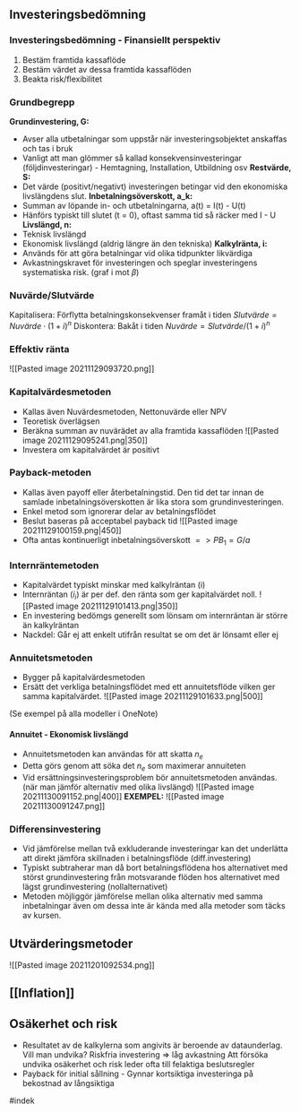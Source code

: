 ## Investeringsbedömning

### Investeringsbedömning - Finansiellt perspektiv
1. Bestäm framtida kassaflöde
2. Bestäm värdet av dessa framtida kassaflöden
3. Beakta risk/flexibilitet

### Grundbegrepp
**Grundinvestering, G:**
- Avser alla utbetalningar som uppstår när investeringsobjektet anskaffas och tas i bruk
- Vanligt att man glömmer så kallad konsekvensinvesteringar (följdinvesteringar)
		- Hemtagning, Installation, Utbildning osv
**Restvärde, S:**
- Det värde (positivt/negativt) investeringen betingar vid den ekonomiska livslängdens slut. 
**Inbetalningsöverskott, a_k:**
- Summan av löpande in- och utbetalningarna, a(t) = I(t) - U(t)
- Hänförs typiskt till slutet (t = 0), oftast samma tid så räcker med I - U
**Livslängd, n:**
- Teknisk livslängd
- Ekonomisk livslängd (aldrig längre än den tekniska)
**Kalkylränta, i:**
- Används för att göra betalningar vid olika tidpunkter likvärdiga
- Avkastningskravet för investeringen och speglar investeringens systematiska risk. (graf i mot $\beta$)

### Nuvärde/Slutvärde
Kapitalisera: Förflytta betalningskonsekvenser framåt i tiden
$Slutvärde = Nuvärde \cdot (1+i)^n$
Diskontera: Bakåt i tiden
$Nuvärde = Slutvärde / (1+i)^n$

### Effektiv ränta
![[Pasted image 20211129093720.png]]

### Kapitalvärdesmetoden
- Kallas även Nuvärdesmetoden, Nettonuvärde eller NPV
- Teoretisk överlägsen
- Beräkna summan av nuvärädet av alla framtida kassaflöden
![[Pasted image 20211129095241.png|350]]
- Investera om kapitalvärdet är positivt

### Payback-metoden
- Kallas även payoff eller återbetalningstid. Den tid det tar innan de samlade inbetalningsöverskotten är lika stora som grundinvesteringen.
- Enkel metod som ignorerar delar av betalningsflödet
- Beslut baseras på acceptabel payback tid
![[Pasted image 20211129100159.png|450]]
- Ofta antas kontinuerligt inbetalningsöverskott $=> PB_1 = G/a$

### Internräntemetoden
- Kapitalvärdet typiskt minskar med kalkylräntan (i)
- Internräntan ($i_i$) är per def. den ränta som ger kapitalvärdet noll.
![[Pasted image 20211129101413.png|350]]
- En investering bedömgs generellt som lönsam om internräntan är större än kalkylräntan
- Nackdel: Går ej att enkelt utifrån resultat se om det är lönsamt eller ej

### Annuitetsmetoden
- Bygger på kapitalvärdesmetoden
- Ersätt det verkliga betalningsflödet med ett annuitetsflöde vilken ger samma kapitalvärdet.
![[Pasted image 20211129101633.png|500]]

(Se exempel på alla modeller i OneNote)

#### Annuitet - Ekonomisk livslängd
- Annuitetsmetoden kan användas för att skatta $n_e$
- Detta görs genom att söka det $n_e$ som maximerar annuiteten
- Vid ersättningsinvesteringsproblem bör annuitetsmetoden användas. (när man jämför alternativ med olika livslängd)
![[Pasted image 20211130091152.png|400]]
**EXEMPEL:**
![[Pasted image 20211130091247.png]]

### Differensinvestering
- Vid jämförelse mellan två exkluderande investeringar kan det underlätta att direkt jämföra skillnaden i betalningsflöde (diff.investering)
- Typiskt subtraherar man då bort betalningsflödena hos alternativet med störst grundinvestering från motsvarande flöden hos alternativet med lägst grundinvestering (nollalternativet)
- Metoden möjliggör jämförelse mellan olika alternativ med samma inbetalningar även om dessa inte är kända med alla metoder som täcks av kursen. 

## Utvärderingsmetoder
![[Pasted image 20211201092534.png]]

## [[Inflation]]

## Osäkerhet och risk
- Resultatet av de kalkylerna som angivits är beroende av dataunderlag.
Vill man undvika?
Riskfria investering => låg avkastning
Att försöka undvika osäkerhet och risk leder ofta till felaktiga beslutsregler
- Payback för initial sållning
				- Gynnar kortsiktiga investeringa på bekostnad av långsiktiga


#indek